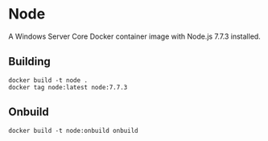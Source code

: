 # Node

A Windows Server Core Docker container image with Node.js 7.7.3 installed.

## Building

```
docker build -t node .
docker tag node:latest node:7.7.3
```

## Onbuild

```
docker build -t node:onbuild onbuild
```
